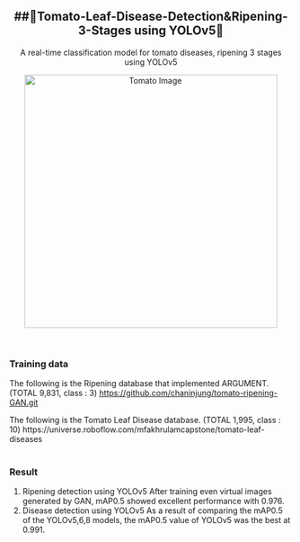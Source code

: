 <h2 align="center">
  ##🍅Tomato-Leaf-Disease-Detection&Ripening-3-Stages using YOLOv5🍅</h2>

<p align="center">
  A real-time classification model for tomato diseases, ripening 3 stages using YOLOv5
</p>

<p align="center">
  <img src="https://github.com/chaninjung/tomato-disease-ripening-detection/assets/156671303/921f0c8a-5166-4884-b0a5-74fe726f22c0" width="450" alt="Tomato Image" style="display: block; margin: 0 auto;">
</p>

<br>

### Training data
The following is the Ripening database that implemented ARGUMENT. (TOTAL 9,831, class : 3)
https://github.com/chaninjung/tomato-ripening-GAN.git
</p>
The following is the Tomato Leaf Disease database. (TOTAL 1,995, class : 10)
https://universe.roboflow.com/mfakhrulamcapstone/tomato-leaf-diseases

<br>
<br>

### Result
1) Ripening detection using YOLOv5
   After training even virtual images generated by GAN, mAP0.5 showed excellent performance with 0.976.
2) Disease detection using YOLOv5
   As a result of comparing the mAP0.5 of the YOLOv5,6,8 models, the mAP0.5 value of YOLOv5 was the best at 0.991.
